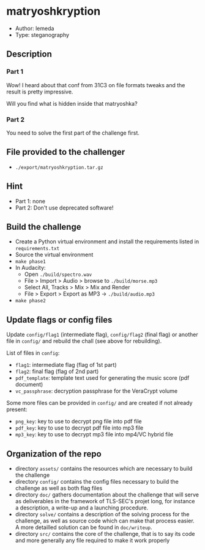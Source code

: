 # matryoshkryption
* Author: lemeda
* Type: steganography

## Description

### Part 1
Wow! I heard about that conf from 31C3 on file formats tweaks and the result is pretty impressive.

Will you find what is hidden inside that matryoshka?


### Part 2
You need to solve the first part of the challenge first.


## File provided to the challenger
* `./export/matryoshkryption.tar.gz`

## Hint
* Part 1: none
* Part 2: Don't use deprecated software!

## Build the challenge
* Create a Python virtual environment and install the requirements listed in `requirements.txt`
* Source the virtual environment
* `make phase1`
* In Audacity:
    * Open `./build/spectro.wav`
    * File > Import > Audio > browse to `./build/morse.mp3`
    * Select All, Tracks > Mix > Mix and Render
    * File > Export > Export as MP3 → `./build/audio.mp3`
* `make phase2`

## Update flags or config files
Update `config/flag1` (intermediate flag), `config/flag2` (final flag) or another file in `config/` and rebuild the chall (see above for rebuilding).

List of files in `config`:
* `flag1`: intermediate flag (flag of 1st part)
* `flag2`: final flag (flag of 2nd part)
* `pdf_template`: template text used for generating the music score (pdf document)
* `vc_passphrase`: decryption passphrase for the VeraCrypt volume

Some more files can be provided in `config/` and are created if not already present:
* `png_key`: key to use to decrypt png file into pdf file
* `pdf_key`: key to use to decrypt pdf file into mp3 file
* `mp3_key`: key to use to decrypt mp3 file into mp4/VC hybrid file


## Organization of the repo

* directory `assets/` contains the resources which are necessary to build the
    challenge
* directory `config/` contains the config files necessary to build the challenge
    as well as both flag files
* directory `doc/` gathers documentation about the challenge that will serve as
    deliverables in the framework of TLS-SEC's projet long,
    for instance a description, a write-up and a launching procedure.
* directory `solve/` contains a description of the solving process for the
    challenge, as well as source code which can make that process easier.
    A more detailled solution can be found in `doc/writeup`.
* directory `src/` contains the core of the challenge, that is to say its
    code and more generally any file required to make it work properly
